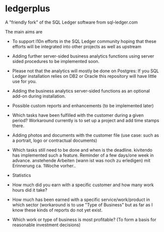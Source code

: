 # ledgerplus
A "friendly fork" of the SQL Ledger software from sql-ledger.com

The main aims are
- To support l10n efforts in the SQL Ledger community hoping that these efforts will be integrated into other projects as well as upstream
- Adding further server-sided business analytics functions using server sided procedures to be implemented soon.
- Please not that the analytics will mostly be done on Postgres: If you SQL Ledger installation relies on DB2 or Oracle this repository will have little use for you.
- Adding the business analytics server-sided functions as an optional add-on during installation.

- Possible custom reports and enhancements (to be implemented later)
- Which tasks have been fulfilled with the customer during a given period? Workaround currently is to set up a project and add time stamps there. 
- Adding photos and documents with the customer file (use case: such as a portrait, logo or contractual documents)
- Which tasks still need to be done and when is the deadline. kivitendo has implemented such a feature. Reminder of a few days/one week in advance.
anstehende Arbeiten (wann ist was noch zu erledigen) mit Erinnerung ca. 1Woche vorher..
- Statistics
- How much did you earn with a specific customer and how many work hours did it take?
- How much has been earned with a specific service/work/product in which sector (workaround is to use "Type of Business" but as far as I know these kinds of reports do not yet exist.
- Which work or type of business is most profitable? (To form a basis for reasonable investment decisions)


